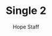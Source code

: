 ---
image: /assets/img/kl/kl_single_2.png
title: Single 2
number: 2
categories:
  - Meditations
  - Moments
  - Single
author: Hope Staff
notes: Single 2
embed: >-
  <iframe style="border-radius:12px" src="https://open.spotify.com/embed/episode/0FwgetVrnUJAkHYVuQ0mfS?utm_source=generator" width="100%" height="352" frameBorder="0" allowfullscreen="" allow="autoplay; clipboard-write; encrypted-media; fullscreen; picture-in-picture" loading="lazy"></iframe>
transcript: >-
  SOME LINES OF TEXT START HERE
---